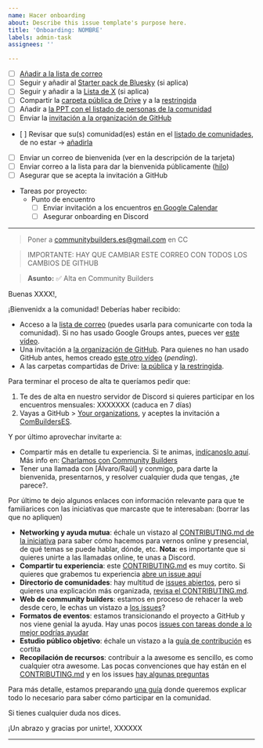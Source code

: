 ```yaml
---
name: Hacer onboarding
about: Describe this issue template's purpose here.
title: 'Onboarding: NOMBRE'
labels: admin-task
assignees: ''

---
```


* [ ] [Añadir a la lista de correo](https://groups.google.com/g/community-builders-es/members)
* [ ] Seguir y añadir al [Starter pack de Bluesky](https://bsky.app/starter-pack/communitybuilders.bsky.social/3lbw4mhnycx2w) (si aplica)
* [ ] Seguir y añadir a la [Lista de X](https://x.com/i/lists/1861687729429303706) (si aplica)
* [ ] Compartir la [carpeta pública de Drive](https://drive.google.com/drive/folders/1Vz18KJ_o86fOlNAgbN6FLV-JCRp7RsNY) y a la [restringida](https://drive.google.com/drive/folders/1EHA-vawXJonyrOhyoz1EzvYsFE_RzfUq)
* [ ] Añadir a [la PPT con el listado de personas de la comunidad](https://docs.google.com/presentation/d/1ResYtqrRDQIEJwsloYyW5NH1FRQJIwSqAJeuplY3bno/edit)
* [ ] Enviar la [invitación a la organización de GitHub](https://github.com/orgs/ComBuildersES/people)
* [ ] Revisar que su(s) comunidad(es) están en el [listado de comunidades](https://raw.githubusercontent.com/ComBuildersES/communities-directory/refs/heads/master/public/data/communities.json), de no estar -> [añadirla](https://github.com/ComBuildersES/communities-directory/issues)
* [ ] Enviar un correo de bienvenida  (ver en la descripción de la tarjeta)
* [ ] Enviar correo a la lista para dar la bienvenida públicamente ([hilo](https://groups.google.com/u/1/g/community-builders-es/c/fHl6f6NbVts))
* [ ] Asegurar que se acepta la invitación a GitHub

* Tareas por proyecto:
   * Punto de encuentro
      * [ ] Enviar invitación a los encuentros [en Google Calendar](https://calendar.google.com/calendar/u/0/r)
      * [ ] Asegurar onboarding en Discord

----

> Poner a communitybuilders.es@gmail.com en CC

> IMPORTANTE: HAY QUE CAMBIAR ESTE CORREO CON TODOS LOS CAMBIOS DE GITHUB

> **Asunto:** ✅ Alta en Community Builders

Buenas XXXX!,

¡Bienvenidx a la comunidad! Deberías haber recibido:

* Acceso a la [lista de correo](https://groups.google.com/u/1/g/community-builders-es) (puedes usarla para comunicarte con toda la comunidad). Si no has usado Google Groups antes, pueces ver [este vídeo](https://youtu.be/4V6mPZCVYwc).
* Una invitación a [la organización de GitHub](https://github.com/ComBuildersES). Para quienes no han usado GitHub antes, hemos creado [este otro vídeo](#) (*pending*).
* A las carpetas compartidas de Drive: [la pública](https://drive.google.com/drive/folders/1Vz18KJ_o86fOlNAgbN6FLV-JCRp7RsNY) y [la restringida](https://drive.google.com/drive/folders/1EHA-vawXJonyrOhyoz1EzvYsFE_RzfUq).

Para terminar el proceso de alta te queríamos pedir que:

1. Te des de alta en nuestro servidor de Discord si quieres participar en los encuentros mensuales: XXXXXXX (caduca en 7 días)
1. Vayas a GitHub > [Your organizations](https://github.com/settings/organizations), y aceptes la invitación a [ComBuildersES](https://github.com/ComBuildersES).

Y por último aprovechar invitarte a: 
* Compartir más en detalle tu experiencia. Si te animas, [indícanoslo aquí](https://github.com/ComBuildersES/charlamos-con-community-builders/issues/new?template=quiero-compartir-mi-experiencia.md). Más info en: [Charlamos con Community Builders](https://github.com/ComBuildersES/charlamos-con-community-builders/tree/main?tab=readme-ov-file#charlamos-con-community-builders)
* Tener una llamada con [Álvaro/Raúl] y conmigo, para darte la bienvenida, presentarnos, y resolver cualquier duda que tengas, ¿te parece?.

Por último te dejo algunos enlaces con información relevante para que te familiarices con las iniciativas que marcaste que te interesaban: (borrar las que no apliquen)
* **Networking y ayuda mutua**: échale un vistazo al [CONTRIBUTING.md de la iniciativa](https://github.com/ComBuildersES/punto-de-encuentro/blob/main/CONTRIBUTING.md#c%C3%B3mo-contribuir) para saber cómo hacemos para vernos online y presencial, de qué temas se puede hablar, dónde, etc. **Nota**: es importante que si quieres unirte a las llamadas online, te unas a Discord.
* **Compartir tu experiencia**: este [CONTRIBUTING.md](https://github.com/ComBuildersES/charlamos-con-community-builders/blob/main/CONTRIBUTING.md#en-qu%C3%A9-consiste) es muy cortito. Si quieres que grabemos tu experiencia [abre un issue aquí](https://github.com/ComBuildersES/charlamos-con-community-builders/issues/new?template=quiero-compartir-mi-experiencia.md)
* **Directorio de comunidades**: hay multitud de [issues abiertos](https://github.com/ComBuildersES/communities-directory/issues), pero si quieres una explicación más organizada, [revisa el CONTRIBUTING.md](https://github.com/ComBuildersES/communities-directory/blob/master/CONTRIBUTING.md#gu%C3%ADa-de-contribuci%C3%B3n).
* **Web de community builders**: estamos en proceso de rehacer la web desde cero, le echas un vistazo a [los issues](https://github.com/ComBuildersES/ComBuildersES.github.io/issues)?
* **Formatos de eventos**: estamos transicionando el proyecto a GitHub y nos viene genial la ayuda. Hay unas pocos [issues con tareas donde a lo mejor podrías ayudar](https://github.com/ComBuildersES/formatos-para-eventos/issues)
* **Estudio público objetivo**: échale un vistazo a la [guía de contribución](https://github.com/ComBuildersES/estudio-publico-objetivo/blob/main/CONTRIBUTING.md#gu%C3%ADa-de-contribuci%C3%B3n) es cortita
* **Recopilación de recursos**: contribuir a la awesome es sencillo, es como cualquier otra awesome. Las pocas convenciones que hay están en el [CONTRIBUTING.md](https://github.com/ComBuildersES/awesome-community-builders/blob/master/CONTRIBUTING.md) y en los issues [hay algunas preguntas](https://github.com/ComBuildersES/awesome-community-builders/issues)

Para más detalle, estamos preparando [una guía](https://github.com/ComBuildersES/gestion-interna/issues/18) donde queremos explicar todo lo necesario para saber cómo participar en la comunidad. 

Si tienes cualquier duda nos dices.

¡Un abrazo y gracias por unirte!,
XXXXXX

-----

